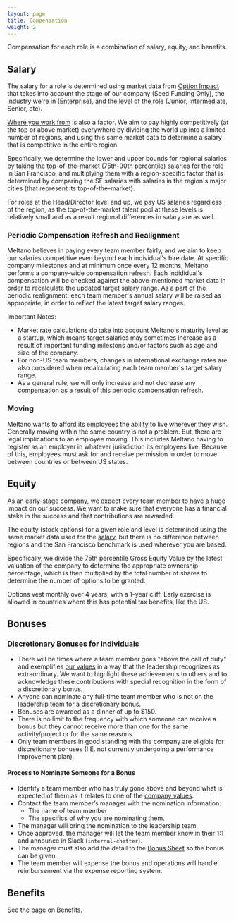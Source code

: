 ```yaml
---
layout: page
title: Compensation
weight: 2
---
```


Compensation for each role is a combination of salary, equity, and benefits.

## Salary

The salary for a role is determined using market data from [Option Impact](https://www.optionimpact.com/) that takes into account the stage of our company (Seed Funding Only), the industry we're in (Enterprise), and the level of the role (Junior, Intermediate, Senior, etc).

[Where you work from](/company/all-remote#where-we-hire) is also a factor.
We aim to pay highly competitively (at the top or above market) everywhere by
dividing the world up into a limited number of regions,
and using this same market data to determine a salary that is competitive in the entire region.

Specifically, we determine the lower and upper bounds for regional salaries by
taking the top-of-the-market (75th-90th percentile) salaries for the role in San Francisco, and
multiplying them with a region-specific factor that is determined by comparing the SF salaries with salaries in the region's major cities (that represent its top-of-the-market).

For roles at the Head/Director level and up, we pay US salaries regardless of the region,
as the top-of-the-market talent pool at these levels is relatively small and as a result regional differences in salary are as well.

### Periodic Compensation Refresh and Realignment

Meltano believes in paying every team member fairly, and we aim to keep our salaries competitive even beyond each individual's hire date. At specific company milestones and at minimum once every 12 months, Meltano performs a company-wide compensation refresh. Each indididual's compensation will be checked against the above-mentioned market data in order to recalculate the updated target salary range. As a part of the periodic realignment, each team member's annual salary will be raised as appropriate, in order to reflect the latest target salary ranges.

Important Notes:

- Market rate calculations do take into account Meltano's maturity level as a startup, which means target salaries may sometimes increase as a result of important funding milestons and/or factors such as age and size of the company.
- For non-US team members, changes in international exchange rates are also considered when recalculating each team member's target salary range.
- As a general rule, we will only increase and not decrease any compensation as a result of this periodic compensation refresh.

### Moving

Meltano wants to afford its employees the ability to live wherever they wish.  Generally moving within the same country is not a problem.  But, there are legal implications to an employee moving.  This includes Meltano having to register as an employer in whatever jurisdiction its employees live.  Because of this, employees must ask for and receive permission in order to move between countries or between US states.

## Equity

As an early-stage company, we expect every team member to have a huge impact on our success. We want to make sure that everyone has a financial stake in the success and that contributions are rewarded.

The equity (stock options) for a given role and level is determined using the same market data used for the [salary](#salary), but there is no difference between regions and the San Francisco benchmark is used wherever you are based.

Specifically, we divide the 75th percentile Gross Equity Value by the latest valuation of the company to determine the appropriate ownership percentage, which is then multiplied by the total number of shares to determine the number of options to be granted.

Options vest monthly over 4 years, with a 1-year cliff. Early exercise is allowed in countries where this has potential tax benefits, like the US.

## Bonuses

### Discretionary Bonuses for Individuals

- There will be times where a team member goes "above the call of duty" and exemplifies [our values](/company/values) in a way that the leadership recognizes as extraordinary. We want to highlight these achievements to others and to acknowledge these contributions with special recognition in the form of a discretionary bonus.
- Anyone can nominate any full-time team member who is not on the leadership team for a discretionary bonus.
- Bonuses are awarded as a dinner of up to $150.
- There is no limit to the frequency with which someone can receive a
  bonus but they cannot receive more than one for the same activity/project or for the same reasons.
- Only team members in good standing with the company are eligible for discretionary bonuses (I.E. not currently undergoing a performance improvement plan).

#### Process to Nominate Someone for a Bonus

- Identify a team member who has truly gone above and beyond what is expected of them as it relates to one of the [company values](/company/values).
- Contact the team member’s manager with the nomination information:
  - The name of team member
  - The specifics of why you are nominating them.
- The manager will bring the nomination to the leadership team.
- Once approved, the manager will let the team member know in their 1:1 and announce in Slack (`internal-chatter`).
- The manager must also add the detail to the [Bonus Sheet](https://docs.google.com/spreadsheets/d/1uuiJj5tySFO6XtjnkiGV0mOuysU3N4xECp1aF8xLpEg/edit#gid=0) so the bonus can be given.
- The team member will expense the bonus and operations will handle reimbursement via the expense reporting system.

## Benefits

See the page on [Benefits](benefits).
